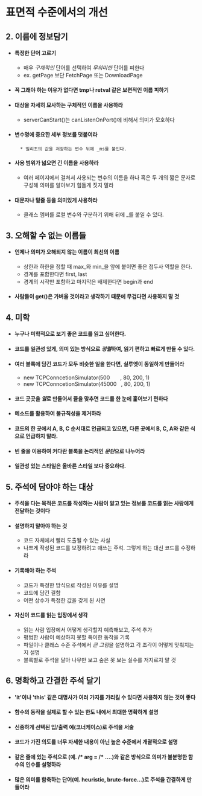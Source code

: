 
# 표면적 수준에서의 개선

## 2. 이름에 정보담기

* #### 특정한 단어 고르기
	* 매우 *구체적인* 단어를 선택하여 *무의미한* 단어를 피한다
	* ex. getPage 보단 FetchPage 또는 DownloadPage

* #### 꼭 그래야 하는 이유가 없다면 tmp나 retval 같은 보편적인 이름 피하기

* #### 대상을 자세히 묘사하는 구체적인 이름을 사용하라
	* serverCanStart()는 canListenOnPort()에 비해서 의미가 모호하다

* #### 변수명에 중요한 세부 정보를 덧붙여라
		* 밀리초의 값을 저장하는 변수 뒤에 _ms를 붙인다.

* #### 사용 범위가 넓으면 긴 이름을 사용하라
	* 여러 페이지에서 걸쳐서 사용되는 변수의 이름을 하나 혹은 두 개의 짧은 문자로 구성해 의미를 알아보기 힘들게 짓지 말라

* #### 대문자나 밑줄 등을 의미있게 사용하라
	* 클래스 멤버를 로컬 변수와 구분하기 위해 뒤에 _를 붙일 수 있다.

## 3. 오해할 수 없는 이름들

* #### 언제나 의미가 오해되지 않는 이름이 최선의 이름
	* 상한과 하한을 정할 때 max_와 min_을 앞에 붙이면 좋은 접두사 역할을 한다.
	* 경계를 포함한다면 first, last
	* 경계의 시작만 포함하고 마지막은 배제한다면 begin과 end

* #### 사람들이 get()은 가벼울 것이라고 생각하기 때문에 무겁다면 사용하지 말 것

## 4. 미학

* #### 누구나 미학적으로 보기 좋은 코드를 읽고 싶어한다.
* #### 코드를 일관성 있게, 의미 있는 방식으로 *정렬*하여, 읽기 편하고 빠르게 만들 수 있다.

* #### 여러 블록에 담긴 코드가 모두 비슷한 일을 한다면, 실루엣이 동일하게 만들어라
	* new TCPConncetionSimulator(500  &nbsp; &nbsp; &nbsp; , 80, 200, 1)
	* new TCPConncetionSimulator(45000 &nbsp; , 80, 200, 1)
	
*  #### 코드 곳곳을 *열*로 만들어서 줄을 맞추면 코드를 한 눈에 훑어보기 편하다

* #### 메소드를 활용하여 불규칙성을 제거하라

* #### 코드의 한 곳에서 A, B, C 순서대로 언급되고 있으면, 다른 곳에서 B, C, A와 같은 식으로 언급하지 말라.

* #### 빈 줄을 이용하여 커다란 블록을 논리적인 *문단*으로 나누어라
* #### 일관성 있는 스타일은 올바른 스타일 보다 중요하다.

## 5. 주석에 담아야 하는 대상
* #### 주석을 다는 목적은 코드를 작성하는 사람이 알고 있는 정보를 코드를 읽는 사람에게 전달하는 것이다

* #### 설명하지 말아야 하는 것
	*  코드 자체에서 빨리 도출될 수 있는 사실
	*  나쁘게 작성된 코드를 보정하려고 애쓰는 주석. 그렇게 하는 대신 코드를 수정하라

*  #### 기록해야 하는 주석
	* 코드가 특정한 방식으로 작성된 이유를 설명
	* 코드에 담긴 결함
	* 어떤 상수가 특정한 값을 갖게 된 사연

* #### 자신이 코드를 읽는 입장에서 생각
	* 읽는 사람 입장에서 어떻게 생각할지 예측해보고, 주석 추가
	* 평범한 사람이 예상하지 못할 특이한 동작을 기록
	* 파일이나 클래스 수준 주석에서 *큰 그림*을 설명하고 각 조각이 어떻게 맞춰지는지 설명
	* 블록별로 주석을 달아 나무만 보고 숲은 못 보는 실수를 저지르지 말 것

## 6. 명확하고 간결한 주석 달기
* #### 'it'이나 'this' 같은 대명사가 여러 가지를 가리킬 수 있다면 사용하지 않는 것이 좋다
* #### 함수의 동작을 실제로 할 수 있는 한도 내에서 최대한 명확하게 설명
* #### 신중하게 선택된 입/출력 예(코너케이스)로 주석을 서술
* #### 코드가 가진 의도를 너무 자세한 내용이 아닌 높은 수준에서 개괄적으로 설명
* #### 같은 줄에 있는 주석으로 (예. /* arg = /* ....)와 같은 방식으로 의미가 불분명한 함수의 인수를 설명하라
* #### 많은 의미를 함축하는 단어(예. heuristic, brute-force...)로 주석을 간결하게 만들어라

